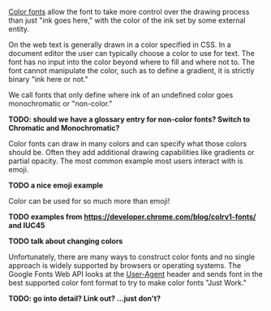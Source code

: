 [Color fonts](/glossary/color-fonts) allow the font to take more control over the drawing process than just "ink goes here," with the color 
of the ink set by some external entity.

On the web text is generally drawn in a color specified in CSS. In a document editor the user can typically choose a color
to use for text. The font has no input into the color beyond where to fill and where not to. The font cannot manipulate the color,
such as to define a gradient, it is strictly binary "ink here or not."

We call fonts that only define where ink of an undefined color goes monochromatic or "non-color."

**TODO: should we have a glossary entry for non-color fonts? Switch to Chromatic and Monochromatic?**

Color fonts can draw in many colors and can specify what those colors should be. Often they add additional drawing capabilities like
gradients or partial opacity. The most common example most users interact with is emoji.

**TODO a nice emoji example**

Color can be used for so much more than emoji!

**TODO examples from https://developer.chrome.com/blog/colrv1-fonts/ and IUC45**

**TODO talk about changing colors**

Unfortunately, there are many ways to construct color fonts and no single approach is widely supported by browsers or
operating systems. The Google Fonts Web API looks at the [User-Agent](https://caniuse.com/mdn-http_headers_user-agent)
header and sends font in the best supported color font format to try to make color fonts "Just Work."

**TODO: go into detail? Link out? ...just don't?**